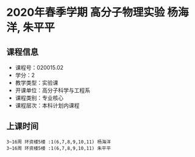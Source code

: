 # 2020年春季学期 高分子物理实验 杨海洋, 朱平平






## 课程信息

- 课程号：020015.02
- 学分：2
- 教学类型：实验课
- 开课单位：高分子科学与工程系
- 课程类别：专业核心
- 课程层次：本科计划内课程

## 上课时间

```
3~16周 环资楼5楼 :1(6,7,8,9,10,11) 杨海洋
3~16周 环资楼5楼 :1(6,7,8,9,10,11) 朱平平
```

